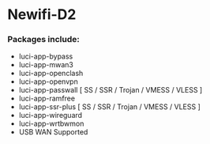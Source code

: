 # Newifi-D2

### Packages include:
- luci-app-bypass
- luci-app-mwan3
- luci-app-openclash
- luci-app-openvpn
- luci-app-passwall [ SS / SSR / Trojan / VMESS / VLESS ]
- luci-app-ramfree
- luci-app-ssr-plus [ SS / SSR / Trojan / VMESS / VLESS ]
- luci-app-wireguard
- luci-app-wrtbwmon
- USB WAN Supported